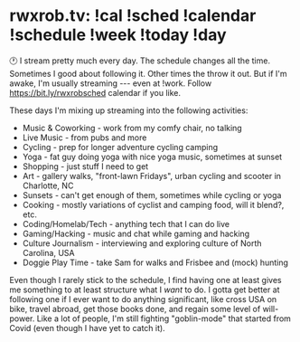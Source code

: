 # rwxrob.tv: !cal !sched !calendar !schedule !week !today !day

🕐 I stream pretty much every day. The schedule changes all the time. Sometimes I good about following it. Other times the throw it out. But if I'm awake, I'm usually streaming --- even at !work. Follow https://bit.ly/rwxrobsched calendar if you like.

These days I'm mixing up streaming into the following activities:

* Music & Coworking - work from my comfy chair, no talking
* Live Music - from pubs and more
* Cycling - prep for longer adventure cycling camping
* Yoga - fat guy doing yoga with nice yoga music, sometimes at sunset
* Shopping - just stuff I need to get
* Art - gallery walks, "front-lawn Fridays", urban cycling and scooter in Charlotte, NC
* Sunsets - can't get enough of them, sometimes while cycling or yoga
* Cooking - mostly variations of cyclist and camping food, will it blend?, etc.
* Coding/Homelab/Tech - anything tech that I can do live
* Gaming/Hacking - music and chat while gaming and hacking
* Culture Journalism - interviewing and exploring culture of North Carolina, USA
* Doggie Play Time - take Sam for walks and Frisbee and (mock) hunting

Even though I rarely stick to the schedule, I find having one at least gives me something to at least structure what I *want* to do. I gotta get better at following one if I ever want to do anything significant, like cross USA on bike, travel abroad, get those books done, and regain some level of will-power. Like a lot of people, I'm still fighting "goblin-mode" that started from Covid (even though I have yet to catch it).

